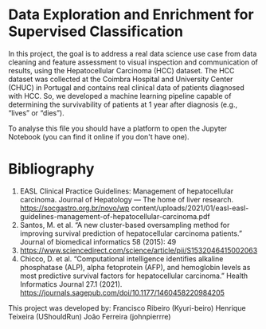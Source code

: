 # Data Exploration and Enrichment for Supervised Classification
In this project, the goal is to address a real data science use case from data cleaning and feature assessment to 
visual inspection and communication of results, using the Hepatocellular Carcinoma (HCC) dataset. The HCC 
dataset was collected at the Coimbra Hospital and University Center (CHUC) in Portugal and contains real 
clinical data of patients diagnosed with HCC. So, we developed a machine learning 
pipeline capable of determining the survivability of patients at 1 year after diagnosis (e.g., “lives” or “dies”).

To analyse this file you should have a platform to open the Jupyter Notebook (you can find it online if you don't have one).

# Bibliography 
1. EASL Clinical Practice Guidelines: Management of hepatocellular carcinoma. Journal of 
Hepatology — The home of liver research. https://socgastro.org.br/novo/wp
content/uploads/2021/01/easl-easl-guidelines-management-of-hepatocellular-carcinoma.pdf 
2. Santos, M. et al. “A new cluster-based oversampling method for improving survival prediction of 
hepatocellular carcinoma patients.” Journal of biomedical informatics 58 (2015): 49
59. https://www.sciencedirect.com/science/article/pii/S1532046415002063 
3. Chicco, D. et al. “Computational intelligence identifies alkaline phosphatase (ALP), alpha
fetoprotein (AFP), and hemoglobin levels as most predictive survival factors for hepatocellular 
carcinoma.” Health Informatics Journal 27.1 
(2021). https://journals.sagepub.com/doi/10.1177/1460458220984205

This project was developed by:
Francisco Ribeiro (Kyuri-beiro)
Henrique Teixeira (UShouldRun)
João Ferreira (johnpierrre)
